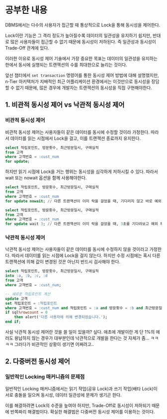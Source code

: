 # 공부한 내용

DBMS에서는 다수의 사용자가 접근할 때 통상적으로 Lock을 통해 동시성을 제어한다.

Lock이란 기능은 그 격리 정도가 높아질수록 데이터의 일관성을 유지하기 쉽지만, 반대로 많은 사용자들이 접근할 수 없기 때문에 동시성이 저하된다. 즉 일관성과 동시성이 Trade-Off 관계에 있다.

이러한 이유로 동시성 제어 기술에서 가장 중요한 목표는 데이터의 일관성을 유지하는 한에서 동시에 실행되는 트랜잭션의 수를 최대한으로 늘리는 것이다.

앞선 챕터에서 `set transaction` 명령어를 통한 동시성 제어 방법에 대해 설명했지만, n-Tier 아키텍처가 지배적인 최근 어플리케이션 환경에서는 이것만으로 동시성을 장담할 수 없기 때문에, 많은 경우에 개발자는 트랜잭션의 동시성을 직접 구현해야한다.

## 1. 비관적 동시성 제어 vs 낙관적 동시성 제어

### 비관적 동시성 제어

비관적 동시성 제어는 사용자들이 같은 데이터를 동시에 수정할 것이라 가정한다. 따라서 데이터를 읽는 시점에서 Lock을 걸고, 이를 트랜잭션 종료까지 유지한다.

```sql
select 적립포인트, 방문횟수, 최근방문일시, 구매실적 
from 고객 
where 고객번호 = :cust_num 
for update;
```

하지만 읽기 시점에 Lock을 거는 행위는 동시성을 심각하게 저하시킬 수 있다. 따라서 wait 또는 nowait 옵션을 함께 사용해야한다.

```sql
select 적립포인트, 방문횟수, 최근방문일시, 구매실적 
from 고객 
where 고객번호 = :cust_num 
for update nowait; // 다른 트랜잭션이 이미 락을 걸었을 때, 기다리지 않고 바로 예외 투척

select 적립포인트, 방문횟수, 최근방문일시, 구매실적 
from 고객 
where 고객번호 = :cust_num 
for update wait 3; // 다른 트랜잭션이 이미 락을 걸었을 때, 3초를 기다려보고 예외 투척
```

### 낙관적 동시성 제어

낙관적 동시성 제어는 사용자들이 같은 데이터를 동시에 수정하지 않을 것이라고 가정한다. 따라서 데이터를 읽는 시점에 Lock을 걸지 않는다. 하지만 수정 시점에는 혹시 다른 트랜잭션에 의해 값이 변경된 것은 아닌지 반드시 검사해야 한다.

```sql
select 적립포인트, 방문횟수, 최근방문일시, 구매실적 
into :a, :b, :c, :d 
from 고객 
where 고객번호 = :cust_num; 

-- 새로운 적립포인트 계산 
update 고객 
set 적립포인트 = :적립포인트 
where 고객번호 = :cust_num and 적립포인트 = :a and 방문횟수 = :b and 최근방문일시 = :c and 구매실적 = :d ; 
if sql%rowcount = 0 
	then alert('다른 사용자에 의해 변경되었습니다.'); 
end if;
```

사실 낙관적 동시성 제어란 것을 쓸 일이 있을까? 싶다. 애초에 개발이란 게 단 1%의 에러도 용납하지 않는 경우가 대부분인데 낙관적으로 개발을 한다는 것 자체가 좀… ㅋㅋㅋㅋ 그러다가 비관적인 상황이 생기면 어쩌려고..

## 2. 다중버전 동시성 제어

### 일반적인 Locking 매커니즘의 문제점

일반적인 Locking 매커니즘에서는 읽기 작업(공유 Lock)과 쓰기 작업(배타 Lock)이 서로 충돌을 일으켜 동시성, 데이터 일관성에 문제가 생기곤 한다.

이를 해결하려면 Lock의 수준을 높여야 하지만, Trade-Off로 동시성이 저하되기 때문에 반쪽짜리 해결법이다. 확실한 해결법은 다중버전 동시성 제어를 이용하는 것이다.














